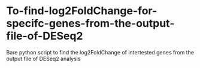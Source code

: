 # To-find-log2FoldChange-for-specifc-genes-from-the-output-file-of-DESeq2
Bare python script to find the  log2FoldChange of intertested genes from the output file of DESeq2 analysis
